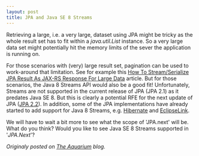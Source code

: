```yaml
---
layout: post
title: JPA and Java SE 8 Streams
---
```


Retrieving a large, i.e. a very large, dataset using JPA might be tricky <!--more-->as the whole result set has to fit within a _java.util.List_ instance. So a very large data set might potentially hit the memory limits of the sever the application is running on.

For those scenarios with (very) large result set, pagination can be used to work-around that limitation. See for example this [How To Stream/Serialize JPA Result As JAX-RS Response For Large Data](http://www.javacodegeeks.com/2015/07/how-to-streamserialize-jpa-result-as-jax-rs-response-for-large-data.html) article.  But for those scenarios, the Java 8 Streams API would also be a good fit! Unfortunately, Streams are not supported in the current release of JPA (JPA 2.1) as it predates Java SE 8. But this is clearly a potential RFE for the next update of JPA ([JPA 2.2](https://jcp.org/en/jsr/detail?id=338)). In addition, some of the JPA implementations have already started to add support for Java 8 Streams, e.g. [Hibernate](https://hibernate.atlassian.net/browse/HHH-9340) and [EclipseLink](https://bugs.eclipse.org/bugs/show_bug.cgi?id=433075).


We will have to wait a bit more to see what the scope of 'JPA.next' will be. What do you think? Would you like to see Java SE 8 Streams supported in '_JPA.Next_'?


*Originaly posted on [The Aquarium](https://blogs.oracle.com/theaquarium/jpa-and-java-se-8-streams) blog.*

